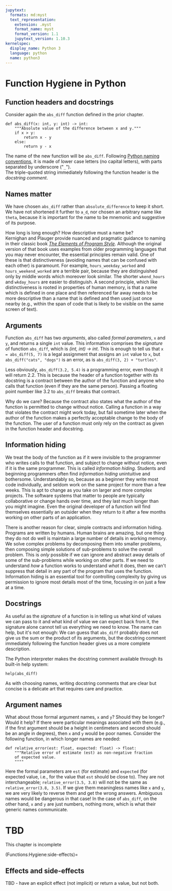 ```yaml
---
jupytext:
  formats: md:myst
  text_representation:
    extension: .myst
    format_name: myst
    format_version: 1.1
    jupytext_version: 1.10.3
kernelspec:
  display_name: Python 3
  language: python
  name: python3
---
```


# Function Hygiene in Python

## Function headers and docstrings

Consider again the `abs_diff` function defined in the prior chapter.

```{code-cell} python3
def abs_diff(x: int, y: int) -> int:
    """Absolute value of the difference between x and y."""
    if x > y: 
        return x - y
    else: 
        return y - x
```

The name of the new function will be `abs_diff`.  Following
[Python naming conventions](https://peps.python.org/pep-0008/), it 
is made of lower case letters (no capital letters), with parts 
separated by underscore ("`_`").  
The triple-quoted string immediately following the function header 
is the _docstring comment_.  

## Names matter

We have chosen 
`abs_diff` rather than `absolute_difference` to keep it short.   
We have not shortened it further to `a_d`, nor chosen an arbitrary 
name like `theta`, because it is important for the name to be 
mnemonic and suggestive of its purpose. 

How long is long enough?  How descriptive must a name be?  
Kernighan and Plauger provide nuanced and pragmatic guidance to 
naming in their classic book 
[_The Elements of Program Style_](
https://en.wikipedia.org/wiki/The_Elements_of_Programming_Style).
Although the original version of that book uses examples from older 
programming languages that you may never encounter, the essential 
principles remain valid.  One of these is that distinctiveness 
(avoiding names that can be confused with each other) is paramount.
For example, `hours_weekday_worked` and `hours_weekend_worked` are a 
terrible pair, because they are distinguished only by middle words 
which moreover look similar.  The shorter `wkend_hours` and 
`wkday_hours` are easier to distinguish.  A second principle, which 
like distinctiveness is rooted in properties of human memory, is 
that a name which is defined in one place and then referenced far 
away needs to be more descriptive than a name 
that is defined and 
then used just once nearby (e.g., within the span of code that is 
likely to be visible on the same screen of text).  

## Arguments

Function `abs_diff` has two _arguments_, also called _formal 
parameters_, `x` and `y`, and returns a single 
`int` value.  This information comprises the _signature_ of
function `abs_diff`, which is _(int, int) -> int_.  This is enough 
to tell us that `x = abs_diff(5, 7)` is a legal assignment that
assigns an `int` value to `x`, but `abs_diff("cats", "dogs")` is
an error, as is `abs_diff(3, 2) + "turtles"`.

Less obviously, `abs_diff(3.2, 5.4)` is a programming error, even 
though it will return 2.2.  This is because the header of a function
together with its docstring
is a contract between the author of the function and anyone 
who calls that function (even if they are the same person).  Passing 
a floating point number like 3.2 to `abs_diff` breaks that contract.

Why do we care?  Because the contract also states what the author of 
the function is permitted to change without notice.  Calling a 
function in a way that violates the contract might work today, but 
fail sometime later when the author of the function makes a 
perfectly acceptable change to the body of the function.  The user 
of a function must only rely on the contract as given in the 
function header and docstring.  

## Information hiding

We treat the body of the function as 
if it were invisible to the programmer who writes calls to that 
function, and subject to change without notice, even if it is the same 
programmer.  This is called _information hiding_. 
Students and beginning programmers often find _information hiding_ 
unintuitive and bothersome.  Understandably so, because as a 
beginner they write most code individually, and seldom work on the 
same project for more than a few weeks.  This is apt to change as 
you take on larger and more complex projects.  The software systems 
that matter to people are typically collaborative or change hands 
over time, and they last much longer than you might imagine.  Even 
the original developer of a function will find themselves 
essentially an outsider when they return to it after a few months 
working on other parts of an application. 

There is another reason for clear, simple contracts and information 
hiding.  Programs are written by humans.  Human brains are amazing, 
but one thing they do not do well is maintain a large number of 
details in working memory.  We solve complex problems by decomposing 
them into smaller problems, then composing simple solutions of 
sub-problems to solve the overall problem.  This is _only_ possible 
if we can ignore and abstract away details of some of the 
sub-problems while working on other parts.   If we need to 
understand _how_ a function works to understand _what_ it does, then 
we can't suppress that detail in any part of the program that uses 
the function.  Information hiding is an essential tool for 
controlling complexity by giving us permission to ignore most 
details most of the time, focusing in on just a few at a time. 

## Docstrings 

As useful as the _signature_ of a function is in telling us what 
kind of values we can pass to it and what kind of value we can 
expect back from it, the signature alone cannot tell us everything 
we need to know.  The name can help, but it's not enough:  We can 
guess that `abs_diff` probably does not give us the sum or the 
product of its arguments, but the docstring comment immediately 
following the function header gives us a more complete description.

The Python interpreter makes the 
docstring comment available through its built-in help system: 

```{code-cell} python3
help(abs_diff)
```

As with choosing names, writing docstring comments that are clear 
but concise is a delicate art that requires care and practice.

## Argument names 

What about those formal argument names, `x` and `y`?  Should they be 
longer?  Would it help?  If there were particular meanings 
associated with them (e.g., if the first argument should be a height 
in centimeters and second should be an angle in degrees), then `x` 
and `y` would be poor names.   Consider the following function,
in which longer names are needed: 

```python3
def relative_error(est: float, expected: float) -> float:
    """Relative error of estimate (est) as non-negative fraction 
    of expected value.
    """"
```
Here the formal parameters are `est` (for estimate) and `expected` 
(for expected value, i.e., for the value that `est` should be close 
to).  They are not interchangeable; `relative_error(3.5, 3.8)` will 
not be the same as `relative_error(3.8, 3.5)`.  If we give them 
meaningless names like `x` and `y`, we are very likely to reverse 
them and get the wrong answers.  Ambiguous names would be dangerous 
in that case!   In the case of `abs_diff`, on the other hand, `x` 
and `y` are just numbers, nothing more, which is what their generic 
names communicate. 

# TBD

This chapter is incomplete

(Functions:Hygiene:side-effects)=
## Effects and side-effects

TBD - have an explicit effect (not implicit)
or return a value, but not both. 